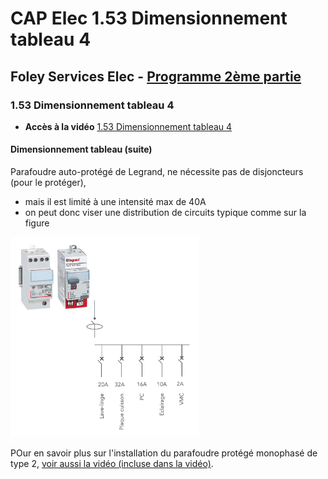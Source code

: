 # CAP Elec 1.53 Dimensionnement tableau 4
## Foley Services Elec - [Programme 2ème partie](../2eme_partie/README.md)

### 1.53 Dimensionnement tableau 4

- **Accès à la vidéo** [1.53 Dimensionnement tableau 4](https://youtu.be/KVZfmLhppeQ)

#### Dimensionnement tableau (suite)

Parafoudre auto-protégé de Legrand, ne nécessite pas de disjoncteurs (pour le protéger),

- mais il est limité à une intensité max de 40A
- on peut donc viser une distribution de circuits typique comme sur la figure

<img src="./images/Parafoudre_auto_protege_et_circuits.png" width="60%">

POur en savoir plus sur l'installation du parafoudre protégé monophasé de type 2, [voir aussi la vidéo (incluse dans la vidéo)](https://youtu.be/bPBI5mxx2j8?si=NGvlpFbEHyC5gkn3&t=146&t=141).